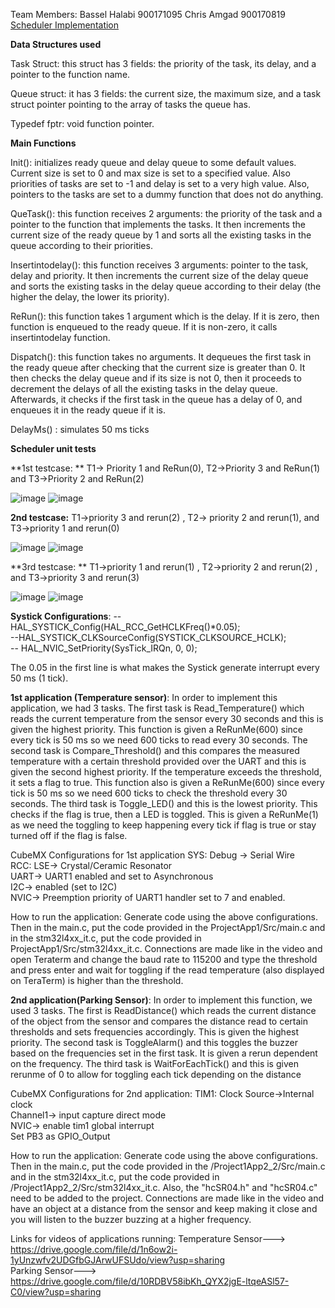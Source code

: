 Team Members: Bassel Halabi 900171095
              Chris Amgad 900170819
<u> Scheduler Implementation </u>

**Data Structures used**

Task Struct:  this struct has 3 fields: the priority of the task, its delay, and a pointer to the function name.

Queue struct: it has 3 fields: the current size, the maximum size, and a task struct pointer pointing to the array of tasks the queue has.

Typedef fptr: void function pointer.


**Main Functions**

Init(): initializes ready queue and delay queue to some default values. Current size is set to 0 and max size is set to a specified value. Also priorities of tasks are set to -1 and delay is set to a very high value. Also, pointers to the tasks are set to a dummy function that does not do anything.

QueTask(): this function receives 2 arguments: the priority of the task and a pointer to the function that implements the tasks. It then increments the current size of the ready queue by 1 and sorts all the existing tasks in the queue according to their priorities. 

Insertintodelay(): this function receives 3 arguments: pointer to the task, delay and priority. It then increments the current size of the delay queue and sorts the existing tasks in the delay queue according to their delay (the higher the delay, the lower its priority). 

ReRun(): this function takes 1 argument which is the delay. If it is zero, then function is enqueued to the ready queue. If it is non-zero, it calls insertintodelay function.

Dispatch(): this function takes no arguments. It dequeues the first task in the ready queue after checking that the current size is greater than 0. It then checks the delay queue and if its size is not 0, then it proceeds to decrement the delays of all the existing tasks in the delay queue. Afterwards, it checks if the first task in the queue has a delay of 0, and enqueues it in the ready queue if it is.

DelayMs() : simulates 50 ms ticks

**Scheduler unit tests**

**1st testcase: **
T1-> Priority 1 and ReRun(0), T2->Priority 3 and ReRun(1) and T3->Priority 2 and ReRun(2)


![image](https://user-images.githubusercontent.com/45502245/114321546-991a6c00-9b1b-11eb-9744-731f82c9dde9.png)
![image](https://user-images.githubusercontent.com/45502245/114321558-a9cae200-9b1b-11eb-9509-78f921cf6ee6.png)

**2nd testcase:** 
T1->priority 3 and rerun(2) , T2-> priority 2 and rerun(1), and T3->priority 1 and rerun(0)

![image](https://user-images.githubusercontent.com/45502245/114321580-d41c9f80-9b1b-11eb-9f5b-613f8d2a8060.png)
![image](https://user-images.githubusercontent.com/45502245/114321588-e0a0f800-9b1b-11eb-937e-746fa486164c.png)



**3rd testcase: **
T1->priority 1 and rerun(1) , T2->priority 2 and rerun(2) , and T3->priority 3 and rerun(3)

![image](https://user-images.githubusercontent.com/45502245/114321601-f57d8b80-9b1b-11eb-956b-54bc6fd94ea8.png) 
![image](https://user-images.githubusercontent.com/45502245/114321620-0e863c80-9b1c-11eb-9d65-2d82e21d4b10.png)


**Systick Configurations**:
--HAL_SYSTICK_Config(HAL_RCC_GetHCLKFreq()*0.05); <br />
--HAL_SYSTICK_CLKSourceConfig(SYSTICK_CLKSOURCE_HCLK); <br />
-- HAL_NVIC_SetPriority(SysTick_IRQn, 0, 0); <br />

The 0.05 in the first line is what makes the Systick generate interrupt every 50 ms (1 tick).


**1st application (Temperature sensor)**: In order to implement this application, we had 3 tasks. The first task is Read_Temperature() which reads the current temperature from the sensor every 30 seconds and this is given the highest priority. This function is given a ReRunMe(600) since every tick is 50 ms so we need 600 ticks to read every 30 seconds. The second task is Compare_Threshold() and this compares the measured temperature with a certain threshold provided over the UART and this is given the second highest priority. If the temperature exceeds the threshold, it sets a flag to true. This function also is given a ReRunMe(600) since every tick is 50 ms so we need 600 ticks to check the threshold every 30 seconds. The third task is Toggle_LED() and this is the lowest priority. This checks if the flag is true, then a LED is toggled. This is given a ReRunMe(1) as we need the toggling to keep happening every tick if flag is true or stay turned off if the flag is false.

CubeMX Configurations for 1st application
SYS: Debug -> Serial Wire <br />
RCC: LSE-> Crystal/Ceramic Resonator <br />
UART-> UART1 enabled and set to Asynchronous <br />
I2C-> enabled (set to I2C) <br />
NVIC-> Preemption priority of UART1 handler set to 7 and enabled.

How to run the application: Generate code using the above configurations. Then in the main.c, put the code provided in the ProjectApp1/Src/main.c and in the stm32l4xx_it.c, put the code provided in ProjectApp1/Src/stm32l4xx_it.c. Connections are made like in the video and open Teraterm and change the baud rate to 115200 and type the threshold and press enter and wait for toggling if the read temperature (also displayed on TeraTerm) is higher than the threshold. 



**2nd application(Parking Sensor)**: In order to implement this function, we used 3 tasks. The first is ReadDistance() which reads the current distance of the object from the sensor and compares the distance read to certain thresholds and sets frequencies accordingly. This is given the highest priority. The second task is ToggleAlarm() and this toggles the buzzer based on the frequencies set in the first task. It is given a rerun dependent on the frequency. The third task is WaitForEachTick() and this is given rerunme of 0 to allow for toggling each tick depending on the distance 

CubeMX Configurations for 2nd application:
TIM1: Clock Source->Internal clock <br />
Channel1-> input capture direct mode <br />
NVIC-> enable tim1 global interrupt <br />
Set PB3 as GPIO_Output <br />

How to run the application: Generate code using the above configurations. Then in the main.c, put the code provided in the /Project1App2_2/Src/main.c and in the stm32l4xx_it.c, put the code provided in /Project1App2_2/Src/stm32l4xx_it.c. Also, the "hcSR04.h" and "hcSR04.c" need to be added to the project. Connections are made like in the video and have an object at a distance from the sensor and keep making it close and you will listen to the buzzer buzzing at a higher frequency. 


Links for videos of applications running:
Temperature Sensor---> https://drive.google.com/file/d/1n6ow2i-1yUnzwfv2UDGfbGJArwUFSUdo/view?usp=sharing <br />
Parking Sensor---> https://drive.google.com/file/d/10RDBV58ibKh_QYX2jgE-ltqeASl57-C0/view?usp=sharing













